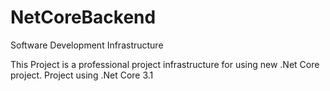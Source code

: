 # NetCoreBackend
Software Development Infrastructure

This Project is a professional project infrastructure for using new .Net Core project.
Project using .Net Core 3.1

